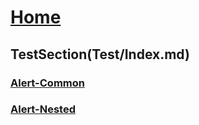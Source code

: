 # [Home](index.md)
## TestSection(Test/Index.md)
### [Alert-Common](Test/Alert_Common.md)
### [Alert-Nested](Test/Alert_Nested.md)